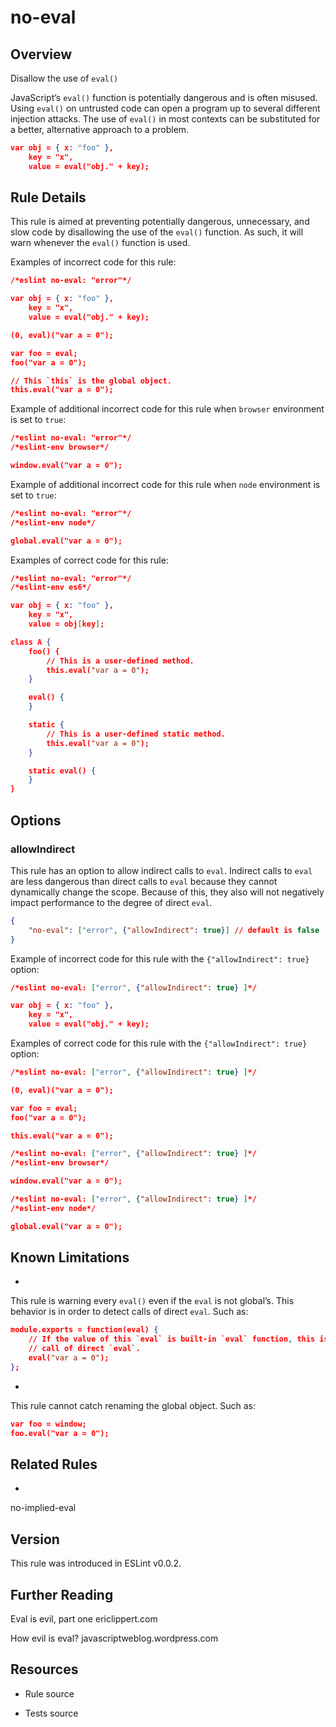 

# no-eval
## Overview

Disallow the use of `eval()`

JavaScript’s `eval()` function is potentially dangerous and is often misused. Using `eval()` on untrusted code can open a program up to several different injection attacks. The use of `eval()` in most contexts can be substituted for a better, alternative approach to a problem.


```json
var obj = { x: "foo" },
    key = "x",
    value = eval("obj." + key);
```

## Rule Details

This rule is aimed at preventing potentially dangerous, unnecessary, and slow code by disallowing the use of the `eval()` function. As such, it will warn whenever the `eval()` function is used.

Examples of incorrect code for this rule:


```json
/*eslint no-eval: "error"*/

var obj = { x: "foo" },
    key = "x",
    value = eval("obj." + key);

(0, eval)("var a = 0");

var foo = eval;
foo("var a = 0");

// This `this` is the global object.
this.eval("var a = 0");
```

Example of additional incorrect code for this rule when `browser` environment is set to `true`:


```json
/*eslint no-eval: "error"*/
/*eslint-env browser*/

window.eval("var a = 0");
```

Example of additional incorrect code for this rule when `node` environment is set to `true`:


```json
/*eslint no-eval: "error"*/
/*eslint-env node*/

global.eval("var a = 0");
```

Examples of correct code for this rule:


```json
/*eslint no-eval: "error"*/
/*eslint-env es6*/

var obj = { x: "foo" },
    key = "x",
    value = obj[key];

class A {
    foo() {
        // This is a user-defined method.
        this.eval("var a = 0");
    }

    eval() {
    }

    static {
        // This is a user-defined static method.
        this.eval("var a = 0");
    }

    static eval() {
    }
}
```

## Options

### allowIndirect

This rule has an option to allow indirect calls to `eval`.
Indirect calls to `eval` are less dangerous than direct calls to `eval` because they cannot dynamically change the scope. Because of this, they also will not negatively impact performance to the degree of direct `eval`.


```json
{
    "no-eval": ["error", {"allowIndirect": true}] // default is false
}
```

Example of incorrect code for this rule with the `{"allowIndirect": true}` option:


```json
/*eslint no-eval: ["error", {"allowIndirect": true} ]*/

var obj = { x: "foo" },
    key = "x",
    value = eval("obj." + key);
```

Examples of correct code for this rule with the `{"allowIndirect": true}` option:


```json
/*eslint no-eval: ["error", {"allowIndirect": true} ]*/

(0, eval)("var a = 0");

var foo = eval;
foo("var a = 0");

this.eval("var a = 0");
```



```json
/*eslint no-eval: ["error", {"allowIndirect": true} ]*/
/*eslint-env browser*/

window.eval("var a = 0");
```



```json
/*eslint no-eval: ["error", {"allowIndirect": true} ]*/
/*eslint-env node*/

global.eval("var a = 0");
```

## Known Limitations


- 
This rule is warning every `eval()` even if the `eval` is not global’s.
This behavior is in order to detect calls of direct `eval`. Such as:

```json
module.exports = function(eval) {
    // If the value of this `eval` is built-in `eval` function, this is a
    // call of direct `eval`.
    eval("var a = 0");
};
```


- 
This rule cannot catch renaming the global object. Such as:

```json
var foo = window;
foo.eval("var a = 0");
```


## Related Rules


- 
no-implied-eval 

## Version

This rule was introduced in ESLint v0.0.2.

## Further Reading

Eval is evil, part one 
 ericlippert.com

How evil is eval? 
 javascriptweblog.wordpress.com

## Resources


- Rule source 

- Tests source 


